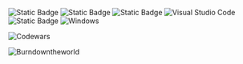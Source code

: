 ![Static Badge](https://img.shields.io/badge/TheDevMeeting-Podcast-green?link=https%3A%2F%2Fopen.spotify.com%2Fshow%2F3XuKc26Q4HrKClCQUQciRB%3Fsi%3DJNSzdZn9TpqQpM_EhjV-Gg)
![Static Badge](https://img.shields.io/badge/Python-blue?label=My%20most%20used%20language&labelColor=yellow)
![Static Badge](https://img.shields.io/badge/Codewars-f77d72?logo=codewars&link=https%3A%2F%2Fwww.codewars.com%2Fusers%2Fburndowntheworld)
![Visual Studio Code](https://img.shields.io/badge/Visual%20Studio%20Code-0078d7.svg?logo=visual-studio-code&logoColor=white)
![Static Badge](https://img.shields.io/badge/Phind-black?link=https%3A%2F%2Fwww.phind.com%2Fsearch%3Fhome%3Dtru)
![Windows](https://img.shields.io/badge/Windows-0078D6?logo=windows&logoColor=white)

<!---
[![Burndowntheworld’s GitHub stats](https://github-readme-stats.vercel.app/api?username=burndowntheworld)](https://github.com/anuraghazra/github-readme-stats)

[![Top Langs](https://github-readme-stats.vercel.app/api/top-langs/?username=burndowntheworld)](https://github.com/anuraghazra/github-readme-stats)
--->

![Codewars](https://github.r2v.ch/codewars?user=burndowntheworld&stroke=%23b362ff&theme=purple_dark)

</p>

![Burndowntheworld](https://raw.githubusercontent.com/Trilokia/Trilokia/379277808c61ef204768a61bbc5d25bc7798ccf1/bottom_header.svg)
<br>
</p>
